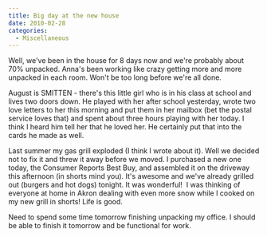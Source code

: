 ```yaml
---
title: Big day at the new house
date: 2010-02-28
categories: 
  - Miscellaneous
---
```


Well, we've been in the house for 8 days now and we're probably about 70% unpacked. Anna's been working like crazy getting more and more unpacked in each room. Won't be too long before we're all done.

August is SMITTEN - there's this little girl who is in his class at school and lives two doors down. He played with her after school yesterday, wrote two love letters to her this morning and put them in her mailbox (bet the postal service loves that) and spent about three hours playing with her today. I think I heard him tell her that he loved her. He certainly put that into the cards he made as well.

Last summer my gas grill exploded (I think I wrote about it). Well we decided not to fix it and threw it away before we moved. I purchased a new one today, the Consumer Reports Best Buy, and assembled it on the driveway this afternoon (in shorts mind you). It's awesome and we've already grilled out (burgers and hot dogs) tonight. It was wonderful!  I was thinking of everyone at home in Akron dealing with even more snow while I cooked on my new grill in shorts! Life is good.

Need to spend some time tomorrow finishing unpacking my office. I should be able to finish it tomorrow and be functional for work.
